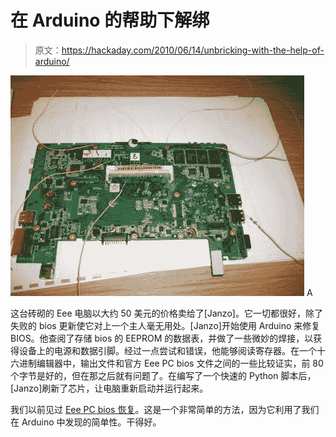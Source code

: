# 在 Arduino 的帮助下解绑

> 原文：<https://hackaday.com/2010/06/14/unbricking-with-the-help-of-arduino/>

![](img/a18dfb8a4e17b9b2fc68f3f3127ae1e8.png "unbricking-eeepc-arduino") A

这台砖砌的 Eee 电脑以大约 50 美元的价格卖给了[Janzo]。它一切都很好，除了失败的 bios 更新使它对上一个主人毫无用处。[Janzo]开始使用 Arduino 来修复 BIOS。他查阅了存储 bios 的 EEPROM 的数据表，并做了一些微妙的焊接，以获得设备上的电源和数据引脚。经过一点尝试和错误，他能够阅读寄存器。在一个十六进制编辑器中，输出文件和官方 Eee PC bios 文件之间的一些比较证实，前 80 个字节是好的，但在那之后就有问题了。在编写了一个快速的 Python 脚本后，[Janzo]刷新了芯片，让电脑重新启动并运行起来。

我们以前见过 [Eee PC bios 恢复](http://hackaday.com/2009/09/25/eee-pc-bios-resurrection/)。这是一个非常简单的方法，因为它利用了我们在 Arduino 中发现的简单性。干得好。